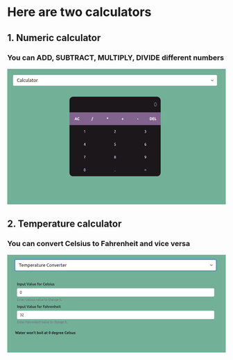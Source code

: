 # Here are two calculators
## 1. Numeric calculator
### You can ADD, SUBTRACT, MULTIPLY, DIVIDE different numbers

<img src="public/calculator.png">

<br/>

## 2. Temperature calculator
### You can convert Celsius to Fahrenheit and vice versa

<img src="public/temperature.png">

<br/>